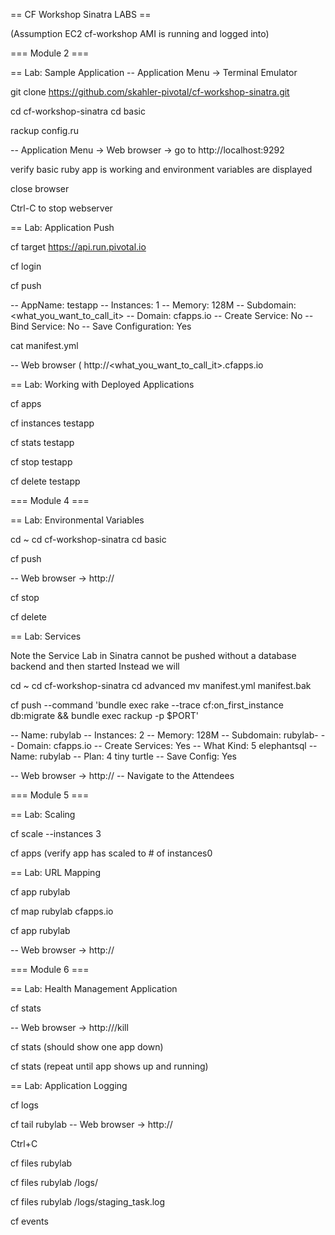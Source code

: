 == CF Workshop Sinatra LABS ==

(Assumption EC2 cf-workshop AMI is running and logged into)

=== Module 2 ===

== Lab: Sample Application
-- Application Menu -> Terminal Emulator

git clone https://github.com/skahler-pivotal/cf-workshop-sinatra.git

cd cf-workshop-sinatra
cd basic

rackup config.ru

-- Application Menu -> Web browser -> go to http://localhost:9292

verify basic ruby app is working and environment variables are displayed

close browser

Ctrl-C to stop webserver

== Lab: Application Push

cf target https://api.run.pivotal.io

cf login

cf push

-- AppName: testapp 
-- Instances: 1
-- Memory: 128M
-- Subdomain: <what_you_want_to_call_it>
-- Domain: cfapps.io
-- Create Service: No
-- Bind Service: No
-- Save Configuration: Yes

cat manifest.yml

-- Web browser ( http://<what_you_want_to_call_it>.cfapps.io

== Lab: Working with Deployed Applications

cf apps

cf instances testapp

cf stats testapp

cf stop testapp

cf delete testapp


=== Module 4 ===

== Lab: Environmental Variables

cd ~
cd cf-workshop-sinatra
cd basic

cf push

-- Web browser -> http://<see deploy output for url>

cf stop <app>

cf delete <app>

== Lab: Services

Note the Service Lab in Sinatra cannot be pushed without a database backend and then started
Instead we will 

cd ~
cd cf-workshop-sinatra
cd advanced
mv manifest.yml manifest.bak

cf push --command 'bundle exec rake --trace cf:on_first_instance db:migrate && bundle exec rackup -p $PORT'

-- Name: rubylab
-- Instances: 2
-- Memory: 128M
-- Subdomain: rubylab-<unique stuff>
-- Domain: cfapps.io
-- Create Services: Yes
-- What Kind: 5 elephantsql
-- Name: rubylab
-- Plan: 4 tiny turtle
-- Save Config: Yes

-- Web browser -> http://<see deploy output for url>
-- Navigate to the Attendees 


=== Module 5 ===

== Lab: Scaling

cf scale --instances 3

cf apps
(verify app has scaled to # of instances0


== Lab: URL Mapping

cf app rubylab

cf map rubylab <new domain> cfapps.io

cf app rubylab

-- Web browser -> http://<new domain>

=== Module 6 ===

== Lab: Health Management Application

cf stats

-- Web browser -> http://<new domain>/kill

cf stats
(should show one app down)

cf stats
(repeat until app shows up and running)

== Lab: Application Logging

cf logs

cf tail rubylab
-- Web browser -> http://<app url>

Ctrl+C

cf files rubylab

cf files rubylab /logs/

cf files rubylab /logs/staging_task.log

cf events
